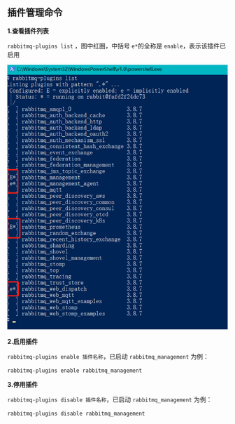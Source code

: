 ## 插件管理命令

**1.查看插件列表**

`rabbitmq-plugins list` ，图中红圈，中括号 `e*`的全称是 `enable`，表示该插件已启用

![插件管理命令图示](../img/插件管理命令图示.png)

**2.启用插件**

`rabbitmq-plugins enable 插件名称`，已启动 `rabbitmq_management` 为例：

```
rabbitmq-plugins enable rabbitmq_management
```

**3.停用插件**

`rabbitmq-plugins disable 插件名称`，已启动 `rabbitmq_management` 为例：

```
rabbitmq-plugins disable rabbitmq_management
```
